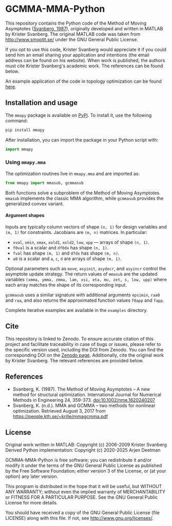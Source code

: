 # GCMMA-MMA-Python

This repository contains the Python code of the Method of Moving Asymptotes ([Svanberg, 1987](https://onlinelibrary.wiley.com/doi/abs/10.1002/nme.1620240207)), originally developed and written in MATLAB by Krister Svanberg. The original MATLAB code was taken from http://www.smoptit.se/ under the GNU General Public License. 

If you opt to use this code, Krister Svanberg would appreciate it if you could send him an email sharing your application and intentions (the email address can be found on his website). When work is published, the authors must cite Krister Svanberg's academic work. The references can be found below. 

An example application of the code in topology optimization can be found [here](https://github.com/arjendeetman/TopOpt-MMA-Python).

## Installation and usage

The `mmapy` package is available on [PyPi](https://pypi.org/project/mmapy/). To install it, use the following command:

```bash
pip install mmapy
```

After installation, you can import the package in your Python script with:

```python
import mmapy
```

### Using `mmapy.mma`

The optimization routines live in `mmapy.mma` and are imported as:

```python
from mmapy import mmasub, gcmmasub
```

Both functions solve a subproblem of the Method of Moving Asymptotes. `mmasub`
implements the classic MMA algorithm, while `gcmmasub` provides the generalized
convex variant.

#### Argument shapes

Inputs are typically column vectors of shape `(n, 1)` for design variables and
`(m, 1)` for constraints. Jacobians are `(m, n)` matrices. In particular:

- `xval`, `xmin`, `xmax`, `xold1`, `xold2`, `low`, `upp` &mdash; arrays of
  shape `(n, 1)`.
- `f0val` is a scalar and `df0dx` has shape `(n, 1)`.
- `fval` has shape `(m, 1)` and `dfdx` has shape `(m, n)`.
- `a0` is a scalar and `a`, `c`, `d` are arrays of shape `(m, 1)`.

Optional parameters such as `move`, `asyinit`, `asydecr`, and `asyincr` control
the asymptote update strategy. The return values of `mmasub` are the updated
variables `(xmma, ymma, zmma, lam, xsi, eta, mu, zet, s, low, upp)` where each
array matches the shape of its corresponding input.

`gcmmasub` uses a similar signature with additional arguments `epsimin`, `raa0`
and `raa`, and also returns the approximated function values `f0app` and `fapp`.

Complete iterative examples are available in the `examples` directory.

## Cite

This repository is linked to Zenodo. To ensure accurate citation of this project and facilitate traceability in case of bugs or issues, please refer to the specific version used, including the DOI from Zenodo. You can find the corresponding DOI on the [Zenodo page](https://zenodo.org/doi/10.5281/zenodo.13197565). Additionally, cite the original work by Krister Svanberg. The relevant references are provided below.

## References

- Svanberg, K. (1987). The Method of Moving Asymptotes – A new method for structural optimization. International Journal 
for Numerical Methods in Engineering 24, 359-373. [doi:10.1002/nme.1620240207](https://onlinelibrary.wiley.com/doi/abs/10.1002/nme.1620240207)
 - Svanberg, K. (n.d.). MMA and GCMMA – two methods for nonlinear optimization. Retrieved August 3, 2017 from  
https://people.kth.se/~krille/mmagcmma.pdf 

## License
Original work written in MATLAB: Copyright (c) 2006-2009 Krister Svanberg\
Derived Python implementation: Copyright (c) 2020-2025 Arjen Deetman

GCMMA-MMA-Python is free software; you can redistribute it and/or modify it under the terms of the GNU General Public License as published by the Free Software Foundation; either version 3 of the License, or (at your option) any later version.

This program is distributed in the hope that it will be useful, but WITHOUT ANY WARRANTY; without even the implied warranty of MERCHANTABILITY or FITNESS FOR A PARTICULAR PURPOSE. See the GNU General Public License for more details.

You should have received a copy of the GNU General Public License (file LICENSE) along with this file.  If not, see <http://www.gnu.org/licenses/>.
